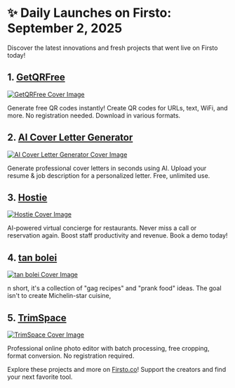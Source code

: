 # ✨ Daily Launches on Firsto: September 2, 2025

Discover the latest innovations and fresh projects that went live on Firsto today!

## 1. [GetQRFree](https://firsto.co/projects/getqrfree)

[![GetQRFree Cover Image](https://607255gt6f.ufs.sh/f/ViZtN9dvJxPtOHX4QNPipj0B5ydocVhlCRfxFgM86bEq12aQ)](https://firsto.co/projects/getqrfree)

 Generate free QR codes instantly!  Create QR codes for URLs, text, WiFi, and more. No registration needed. Download in various formats.



## 2. [AI Cover Letter Generator](https://firsto.co/projects/ai-cover-letter-generator)

[![AI Cover Letter Generator Cover Image](https://607255gt6f.ufs.sh/f/ViZtN9dvJxPtrGOa1LuBH9nNyiJqCjTReOXasxfZ3pokcdGM)](https://firsto.co/projects/ai-cover-letter-generator)

 Generate professional cover letters in seconds using AI. Upload your resume & job description for a personalized letter. Free, unlimited use.



## 3. [Hostie](https://firsto.co/projects/hostie)

[![Hostie Cover Image](https://607255gt6f.ufs.sh/f/ViZtN9dvJxPtWkdTy8rzSFhxDmiWLak9Xp8Oqgsc5J0nvICN)](https://firsto.co/projects/hostie)

 AI-powered virtual concierge for restaurants. Never miss a call or reservation again. Boost staff productivity and revenue. Book a demo today!



## 4. [tan bolei](https://firsto.co/projects/tan-bolei-8520)

[![tan bolei Cover Image](https://607255gt6f.ufs.sh/f/ViZtN9dvJxPtFqWH3GvpqVlUuO8kQbWrnT5AdCywPi9mcgB3)](https://firsto.co/projects/tan-bolei-8520)

 n short, it's a collection of "gag recipes" and "prank food" ideas. The goal isn't to create Michelin-star cuisine,



## 5. [TrimSpace](https://firsto.co/projects/trimspace)

[![TrimSpace Cover Image](https://607255gt6f.ufs.sh/f/ViZtN9dvJxPtBfCKnPkVSo7eOmFR46850JCZbH21YWId3gvK)](https://firsto.co/projects/trimspace)

 Professional online photo editor with batch processing, free cropping, format conversion. No registration required.




Explore these projects and more on [Firsto.co](https://firsto.co)! Support the creators and find your next favorite tool.
